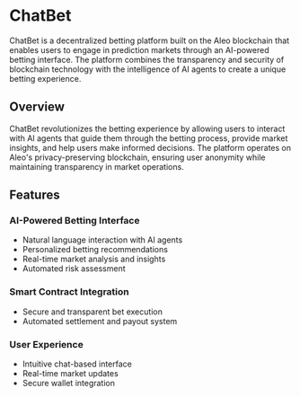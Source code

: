 # ChatBet

ChatBet is a decentralized betting platform built on the Aleo blockchain that enables users to engage in prediction markets through an AI-powered betting interface. The platform combines the transparency and security of blockchain technology with the intelligence of AI agents to create a unique betting experience.

## Overview

ChatBet revolutionizes the betting experience by allowing users to interact with AI agents that guide them through the betting process, provide market insights, and help users make informed decisions. The platform operates on Aleo's privacy-preserving blockchain, ensuring user anonymity while maintaining transparency in market operations.

## Features

### AI-Powered Betting Interface
- Natural language interaction with AI agents
- Personalized betting recommendations
- Real-time market analysis and insights
- Automated risk assessment

### Smart Contract Integration
- Secure and transparent bet execution
- Automated settlement and payout system

### User Experience
- Intuitive chat-based interface
- Real-time market updates
- Secure wallet integration
